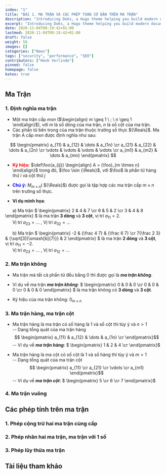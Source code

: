 ```yaml
---
index: "1"
title: "BÀI 1. MA TRẬN VÀ CÁC PHÉP TOÁN CƠ BẢN TRÊN MA TRẬN"
description: "Introducing Doks, a Hugo theme helping you build modern documentation websites that are secure, fast, and SEO-ready — by default."
excerpt: "Introducing Doks, a Hugo theme helping you build modern documentation websites that are secure, fast, and SEO-ready — by default."
date: 2020-11-04T09:19:42+01:00
lastmod: 2020-11-04T09:19:42+01:00
draft: false
weight: 50
images: []
categories: ["News"]
tags: ["security", "performance", "SEO"]
contributors: ["Henk Verlinde"]
pinned: false
homepage: false
katex: true
---
```


## Ma Trận
### 1. Định nghĩa ma trận

- Một ma trận cấp $m$x$n$ ($\begin{align} m \geq 1 \ ; \ n \geq 1 \end{align}$), với $m$ là số dòng của ma trận, $n$ là số cột của ma trận. <br>
- Các phần tử bên trong của ma trận thuộc trường số thực ${\Reals}$. Ma trận A cấp $m$x$n$ được định nghĩa như sau: <br>

$$
\begin{pmatrix}
   a_{11} & a_{12} & \dots  & a_{1n} \cr
   a_{21} & a_{22} & \dots  & a_{2n} \cr
   \vdots & \vdots & \vdots  & \vdots \cr
   a_{m1} & a_{m2} & \dots  & a_{mn} 
\end{pmatrix}
$$

- <span style="color:red">**Ký hiệu:**</span> $\def\foo{a_{ij}} \begin{align} A = (\foo)_{m \times n} \end{align}$ trong đó,  $\foo \isin {\Reals}$,
với  $\foo$ là phần tử hàng thứ $i$ và cột thứ $j$

- <span style="color:blue">**Chú ý:**</span> $M_{m \times n}$( ${\Reals}$) được gọi là tập hợp các ma trận cấp ${m \times n}$ trên trường số thực.

- **Ví dụ minh họa**:

&nbsp; &nbsp; &nbsp; a) Ma trận $
\begin{pmatrix}
   2 & 4 &  7 \cr
   6 & 5 &   2 \cr
   3 & 4 & 8
\end{pmatrix}
$ là ma trận **3 dòng** và **3 cột**, vị trí $a_{11} = 2$. <br>
&nbsp; &nbsp; &nbsp; Vị trí $a_{23} = ...$ , Vị trí  $a_{32} = ...$ <br>

&nbsp; &nbsp; &nbsp; b) Ma trận $
\begin{pmatrix}
   -2 & {\frac 4 7} &  {\frac 6 7} \cr
   7{\frac 2 3} & {\sqrt[3]{\smash[b]{7}}} &   2 
\end{pmatrix}
$ là ma trận **2 dòng** và **3 cột**, vị trí $a_{11} = -2$. <br>
&nbsp; &nbsp; &nbsp; Vị trí $a_{23} = ...$ , Vị trí  $a_{12} = ...$ <br>

### 2. Ma trận không

- Ma trận mà tất cả phần tử đều bằng 0 thì được gọi là ***ma trận không***.
- Ví dụ về ma trận ***ma trận không***:
 $
\begin{pmatrix}
   0 & 0 &  0 \cr
   0 & 0 &   0 \cr
   0 & 0 & 0
\end{pmatrix}
$ là ma trận không có **3 dòng** và **3 cột**. <br>

- Ký hiệu của ma trận không: $0_{m \times n}$
### 3. Ma trận hàng, ma trận cột

- Ma trận hàng là ma trận có số hàng là 1 và số cột thì tùy ý và $n > 1$ <br>
-- Dạng tổng quát của ma trận hàng
 $$
\begin{pmatrix}
   a_{11} & a_{12} & \dots  & a_{1n} \cr
\end{pmatrix}$$
--  Ví dụ về ***ma trận hàng***:
 $
\begin{pmatrix}
   1 & 2 &  4 \cr
\end{pmatrix}$

- Ma trận hàng là ma cột có số cột là 1 và số hàng thì tùy ý và $m > 1$ <br>
-- Dạng tổng quát của ma trận cột
 $$
\begin{pmatrix}
   a_{11} \cr
   a_{21} \cr
   \vdots \cr
   a_{m1}
\end{pmatrix}$$
-- Ví dụ về  ***ma trận cột***:
 $
\begin{pmatrix}
   5 \cr
   6 \cr
   7
\end{pmatrix}$
### 4. Ma trận vuông

## Các phép tính trên ma trận
### 1. Phép cộng trừ hai ma trận cùng cấp
### 2. Phép nhân hai ma trận, ma trận với 1 số
### 3. Phép lũy thừa ma trận

## Tài liệu tham khảo
